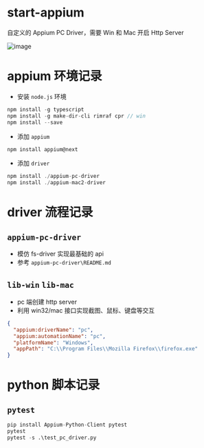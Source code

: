 # start-appium
自定义的 Appium PC Driver，需要 Win 和 Mac 开启 Http Server

![image](https://github.com/zxffffffff/start-appium/blob/main/doc/architecture.png)

# appium 环境记录
- 安装 `node.js` 环境
```js
npm install -g typescript
npm install -g make-dir-cli rimraf cpr // win
npm install --save
```

- 添加 `appium`
```js
npm install appium@next
```

- 添加 `driver`
```js
npm install ./appium-pc-driver
npm install ./appium-mac2-driver
```

# driver 流程记录

## `appium-pc-driver`
- 模仿 fs-driver 实现最基础的 api
- 参考 `appium-pc-driver\README.md`

## `lib-win` `lib-mac`
- pc 端创建 http server
- 利用 win32/mac 接口实现截图、鼠标、键盘等交互
```json
{
  "appium:driverName": "pc",
  "appium:automationName": "pc",
  "platformName": "Windows",
  "appPath": "C:\\Program Files\\Mozilla Firefox\\firefox.exe"
}
```
# python 脚本记录

## `pytest`
```py
pip install Appium-Python-Client pytest
pytest
pytest -s .\test_pc_driver.py
```
